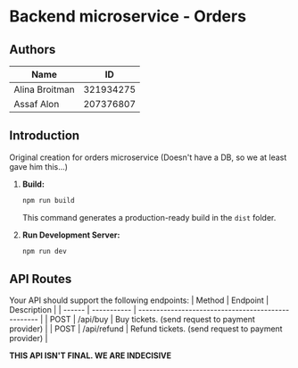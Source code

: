 # Backend microservice - Orders

## Authors
| Name           | ID        |
| -------------- | --------- |
| Alina Broitman | 321934275 |
| Assaf Alon     | 207376807 |


## Introduction
Original creation for orders microservice (Doesn't have a DB, so we at least gave him this...)

1. **Build:**

     ```bash
     npm run build
     ```

   This command generates a production-ready build in the `dist` folder.

2. **Run Development Server:**

     ```bash
     npm run dev
  

## API Routes

Your API should support the following endpoints:
| Method | Endpoint    | Description                                        |
| ------ | ----------- | -------------------------------------------------- |
| POST   | /api/buy    | Buy tickets. (send request to payment provider)    |
| POST   | /api/refund | Refund tickets. (send request to payment provider) |

**THIS API ISN'T FINAL. WE ARE INDECISIVE**
